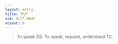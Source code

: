 ```yaml
---
layout: entry
title: གདས་
vid: Hill:0847
vcount: 0
---
```

> To speak DS\. To speak, request, understand TC\.


